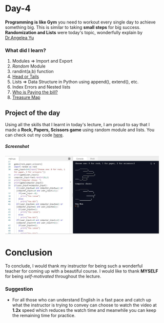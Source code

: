 # Day-4

**Programming is like Gym** you need to workout every single day to achieve something big. This is similar to taking **small steps** for big success. **Randomization and Lists** were today's topic, wonderfully explain by [Dr.Angelea Yu](https://www.udemy.com/user/4b4368a3-b5c8-4529-aa65-2056ec31f37e/) 

### What did I learn?

1. Modules => Import and Export
2. _Random_ Module
3. randint(a,b) function
4. [Head or Tails](https://replit.com/@skandasharma/Heads-or-tails)
5. Lists => Data Structure in Python using append(), extend(), etc.
6. Index Errors and Nested lists
7. [Who is Paying the bill?](https://replit.com/@skandasharma/who-is-paying)
8. [Treasure Map](https://replit.com/@skandasharma/Treasure-Map) 

## Project of the day

Using all the skills that I learnt in today's lecture, I am proud to say that I made a **Rock, Papers, Scissors game** using random module and lists. You can check out my code [here](https://replit.com/@skandasharma/rock-paper-scissors). 

##### Screenshot

![Treasure Island](images/d4.JPG)

# Conclusion

To conclude, I would thank my instructor for being such a wonderful teacher for coming up with a beautiful course. I would like to thank **MYSELF** for being _self-motivated_ throughout the lecture. 

### Suggestion

- For all those who can understand English in a fast pace and catch up what the instructor is trying to convey can choose to watch the video at **1.2x** speed which reduces the watch time and meanwhile you can keep the remaining time for practice.